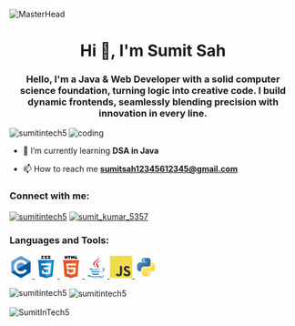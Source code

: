 ![MasterHead](https://1.bp.blogspot.com/-7A4WynwLsMw/XbBpCXG8fHI/AAAAAAAAMt4/uOa1bpLskYgrwGbllhSu2SDj_Mig8SXJQCLcBGAsYHQ/s1600/2000_600px.gif)

<h1 align="center">Hi 👋, I'm Sumit Sah</h1>
<h3 align="center">Hello, I'm a Java & Web Developer with a solid computer science foundation, turning logic into creative code. I build dynamic frontends, seamlessly blending precision with innovation in every line.</h3>
<img align="right" alt="coding" width="400" src="https://ps3-4k-pro.github.io/home/media/img/coding.gif">

<p align="left"> <img src="https://komarev.com/ghpvc/?username=sumitintech5&label=Profile%20views&color=0e75b6&style=flat" alt="sumitintech5" /> </p>

- 🌱 I’m currently learning **DSA in Java**

- 📫 How to reach me **sumitsah12345612345@gmail.com**

<h3 align="left">Connect with me:</h3>
<p align="left">
<a href="https://linkedin.com/in/sumitintech5" target="blank"><img align="center" src="https://raw.githubusercontent.com/rahuldkjain/github-profile-readme-generator/master/src/images/icons/Social/linked-in-alt.svg" alt="sumitintech5" height="30" width="40" /></a>
<a href="https://instagram.com/sumit_kumar_5357" target="blank"><img align="center" src="https://raw.githubusercontent.com/rahuldkjain/github-profile-readme-generator/master/src/images/icons/Social/instagram.svg" alt="sumit_kumar_5357" height="30" width="40" /></a>
</p>

<h3 align="left">Languages and Tools:</h3>
<p align="left"> <a href="https://www.cprogramming.com/" target="_blank" rel="noreferrer"> <img src="https://raw.githubusercontent.com/devicons/devicon/master/icons/c/c-original.svg" alt="c" width="40" height="40"/> </a> <a href="https://www.w3schools.com/css/" target="_blank" rel="noreferrer"> <img src="https://raw.githubusercontent.com/devicons/devicon/master/icons/css3/css3-original-wordmark.svg" alt="css3" width="40" height="40"/> </a> <a href="https://www.w3.org/html/" target="_blank" rel="noreferrer"> <img src="https://raw.githubusercontent.com/devicons/devicon/master/icons/html5/html5-original-wordmark.svg" alt="html5" width="40" height="40"/> </a> <a href="https://www.java.com" target="_blank" rel="noreferrer"> <img src="https://raw.githubusercontent.com/devicons/devicon/master/icons/java/java-original.svg" alt="java" width="40" height="40"/> </a> <a href="https://developer.mozilla.org/en-US/docs/Web/JavaScript" target="_blank" rel="noreferrer"> <img src="https://raw.githubusercontent.com/devicons/devicon/master/icons/javascript/javascript-original.svg" alt="javascript" width="40" height="40"/> </a> <a href="https://www.python.org" target="_blank" rel="noreferrer"> <img src="https://raw.githubusercontent.com/devicons/devicon/master/icons/python/python-original.svg" alt="python" width="40" height="40"/> </a> </p>

<p><img align="left" src="https://github-readme-stats.vercel.app/api/top-langs?username=sumitintech5&show_icons=true&locale=en&layout=compact" alt="sumitintech5" /></p>

<p>&nbsp;<img align="center" src="https://github-readme-stats.vercel.app/api?username=sumitintech5&show_icons=true&locale=en" alt="sumitintech5" /></p>

<p><img align="center" src="https://github-readme-streak-stats.herokuapp.com/?user=sumitintech5&" alt="SumitInTech5" /></p>
